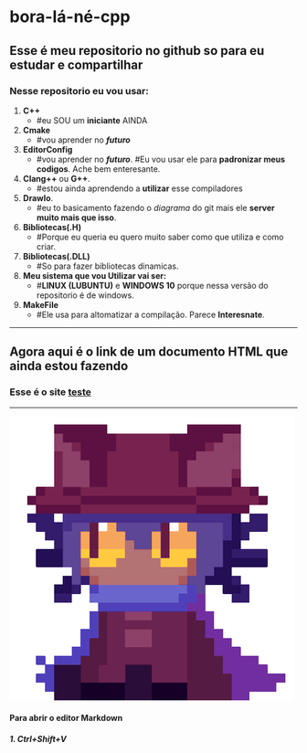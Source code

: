 # bora-lá-né-cpp
## Esse é meu repositorio no github so para eu estudar e compartilhar
### Nesse repositorio eu vou usar:
1. **C++**
    - \#eu SOU um **iniciante** AINDA
2. **Cmake**
    - \#vou aprender no ***futuro***
3. **EditorConfig**
    - \#vou aprender no ***futuro***. \#Eu vou usar ele para **padronizar meus codigos**. Ache bem enteresante.
4. **Clang++** ou **G++**.
    - \#estou ainda aprendendo a **utilizar** esse compiladores
5. **DrawIo**.
    - \#eu to basicamento fazendo o *diagrama* do git mais ele **server muito mais que isso**.
6. **Bibliotecas(.H)**
    - \#Porque eu queria eu quero muito saber como que utiliza e como criar.
7. **Bibliotecas(.DLL)**
    - \#So para fazer bibliotecas dinamicas.
8. **Meu sistema que vou Utilizar vai ser:**
    - \#**LINUX (LUBUNTU)** e **WINDOWS 10** porque nessa versão do repositorio é de windows.
9. **MakeFile**
    - \#Ele usa para altomatizar a compilação. Parece **Interesnate**.
---
## Agora aqui é o link de um documento HTML **que ainda estou fazendo**
### Esse é o site [teste](html/site-de-test/index.html)
---
![Imagens](niko.gif)
#### Para abrir o editor Markdown
##### 1. **Ctrl+Shift+V**